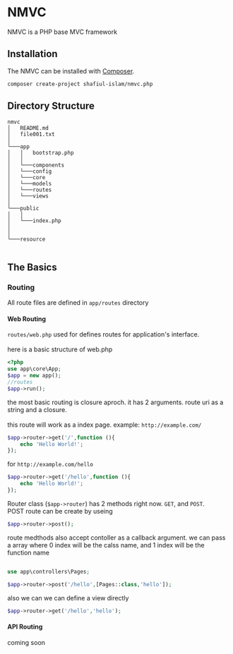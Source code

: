 # NMVC
NMVC is a PHP base MVC framework

## Installation

The NMVC can be installed with [Composer](https://getcomposer.org/).

```sh
composer create-project shafiul-islam/nmvc.php
```
## Directory Structure
```
nmvc
│   README.md
│   file001.txt    
│
└───app
│   │   bootstrap.php
│   │
│   └───components
│   └───config
│   └───core
│   └───models
│   └───routes
│   └───views
│
└───public
│   │
│   └───index.php
│
│
└───resource
 
```
## The Basics
### Routing
All route files are defined in `app/routes` directory
#### Web Routing
`routes/web.php` used for defines routes for application's interface.<br /><br />
here is a basic structure of web.php
```php
<?php
use app\core\App;
$app = new app();
//routes 
$app->run();
```
the most basic routing is closure aproch. it has 2 arguments. route uri as a string and a closure.
<br/>
<br/>
this route will work as a index page. example: `http://example.com/`
```php
$app->router->get('/',function (){
    echo 'Hello World!';
});
```
for `http://example.com/hello`
```php
$app->router->get('/hello',function (){
    echo 'Hello World!';
});
```
Router class (`$app->router`) has 2 methods right now. `GET`, and `POST`.
<br/>
POST route can be create by useing 
```php
$app->router->post();
```
route medthods also accept contoller as a callback argument. we can pass a array where 0 index will be the calss name, and 1 index will be the function name
```php

use app\controllers\Pages;

$app->router->post('/hello',[Pages::class,'hello']);
```
also we can we can define a view directly
```php
$app->router->get('/hello','hello');
```
#### API Routing
coming soon
